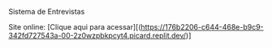  Sistema de Entrevistas

Site online: [Clique aqui para acessar][(https://176b2206-c644-468e-b9c9-342fd727543a-00-2z0wzpbkpcyt4.picard.replit.dev/)]
